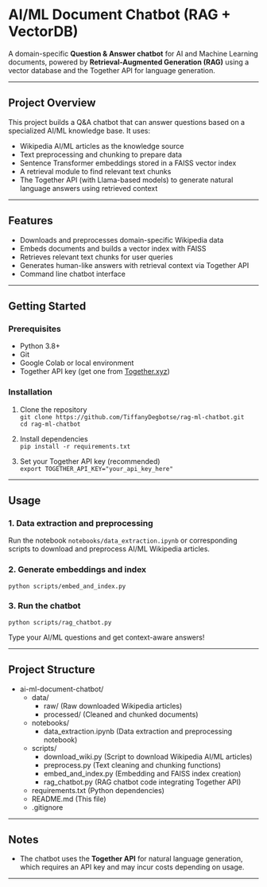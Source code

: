 # AI/ML Document Chatbot (RAG + VectorDB)

A domain-specific **Question & Answer chatbot** for AI and Machine Learning documents, powered by **Retrieval-Augmented Generation (RAG)** using a vector database and the Together API for language generation.

---

## Project Overview

This project builds a Q&A chatbot that can answer questions based on a specialized AI/ML knowledge base. It uses:

- Wikipedia AI/ML articles as the knowledge source  
- Text preprocessing and chunking to prepare data  
- Sentence Transformer embeddings stored in a FAISS vector index  
- A retrieval module to find relevant text chunks  
- The Together API (with Llama-based models) to generate natural language answers using retrieved context  

---

## Features

- Downloads and preprocesses domain-specific Wikipedia data  
- Embeds documents and builds a vector index with FAISS  
- Retrieves relevant text chunks for user queries  
- Generates human-like answers with retrieval context via Together API  
- Command line chatbot interface  

---

## Getting Started

### Prerequisites

- Python 3.8+  
- Git  
- Google Colab or local environment  
- Together API key (get one from [Together.xyz](https://together.xyz))  

### Installation

1. Clone the repository  
   `git clone https://github.com/TiffanyDegbotse/rag-ml-chatbot.git`  
   `cd rag-ml-chatbot`

2. Install dependencies  
   `pip install -r requirements.txt`

3. Set your Together API key (recommended)  
   `export TOGETHER_API_KEY="your_api_key_here"`

---

## Usage

### 1. Data extraction and preprocessing  
Run the notebook `notebooks/data_extraction.ipynb` or corresponding scripts to download and preprocess AI/ML Wikipedia articles.

### 2. Generate embeddings and index  
`python scripts/embed_and_index.py`

### 3. Run the chatbot  
`python scripts/rag_chatbot.py`

Type your AI/ML questions and get context-aware answers!

---

## Project Structure

- ai-ml-document-chatbot/
  - data/
    - raw/                  (Raw downloaded Wikipedia articles)
    - processed/            (Cleaned and chunked documents)
  - notebooks/
    - data_extraction.ipynb (Data extraction and preprocessing notebook)
  - scripts/
    - download_wiki.py      (Script to download Wikipedia AI/ML articles)
    - preprocess.py         (Text cleaning and chunking functions)
    - embed_and_index.py    (Embedding and FAISS index creation)
    - rag_chatbot.py        (RAG chatbot code integrating Together API)
  - requirements.txt        (Python dependencies)
  - README.md               (This file)
  - .gitignore




---

## Notes

- The chatbot uses the **Together API** for natural language generation, which requires an API key and may incur costs depending on usage.
---

